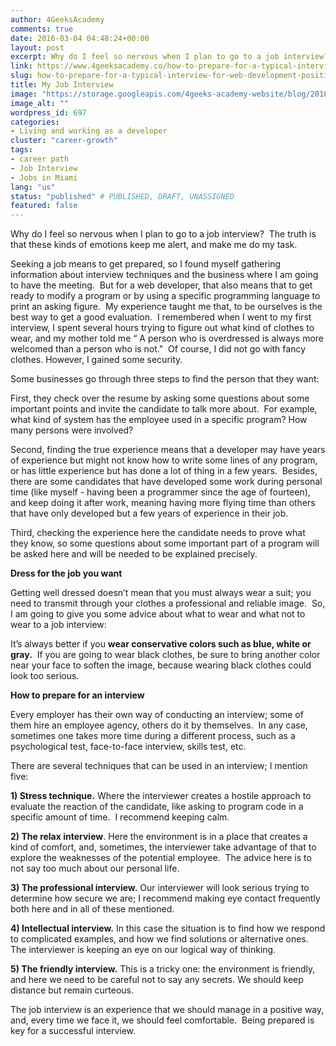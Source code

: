 ```yaml
---
author: 4GeeksAcademy
comments: true
date: 2016-03-04 04:48:24+00:00
layout: post
excerpt: Why do I feel so nervous when I plan to go to a job interview?  The truth is that these kinds of emotions keep me alert, and make me do my task.
link: https://www.4geeksacademy.co/how-to-prepare-for-a-typical-interview-for-web-development-position/
slug: how-to-prepare-for-a-typical-interview-for-web-development-position
title: My Job Interview
image: "https://storage.googleapis.com/4geeks-academy-website/blog/2016/03/jobinterview.jpeg"
image_alt: ""
wordpress_id: 697
categories:
- Living and working as a developer
cluster: "career-growth"
tags:
- career path
- Job Interview
- Jobs in Miami
lang: "us"
status: "published" # PUBLISHED, DRAFT, UNASSIGNED
featured: false
---
```


Why do I feel so nervous when I plan to go to a job interview?  The truth is that these kinds of emotions keep me alert, and make me do my task.




Seeking a job means to get prepared, so I found myself gathering information about interview techniques and the business where I am going to have the meeting.  But for a web developer, that also means that to get ready to modify a program or by using a specific programming language to print an asking figure.  My experience taught me that, to be ourselves is the best way to get a good evaluation.  I remembered when I went to my first interview, I spent several hours trying to figure out what kind of clothes to wear, and my mother told me “ A person who is overdressed is always more welcomed than a person who is not."  Of course, I did not go with fancy clothes. However, I gained some security.




Some businesses go through three steps to find the person that they want:




First, they check over the resume by asking some questions about some important points and invite the candidate to talk more about.  For example, what kind of system has the employee used in a specific program? How many persons were involved?




Second, finding the true experience means that a developer may have years of experience but might not know how to write some lines of any program, or has little experience but has done a lot of thing in a few years.  Besides, there are some candidates that have developed some work during personal time (like myself - having been a programmer since the age of fourteen), and keep doing it after work, meaning having more flying time than others that have only developed but a few years of experience in their job.




Third, checking the experience here the candidate needs to prove what they know, so some questions about some important part of a program will be asked here and will be needed to be explained precisely.




**Dress for the job you want**




Getting well dressed doesn’t mean that you must always wear a suit; you need to transmit through your clothes a professional and reliable image.  So, I am going to give you some advice about what to wear and what not to wear to a job interview:




It’s always better if you **wear conservative colors such as blue, white or gray.**  If you are going to wear black clothes, be sure to bring another color near your face to soften the image, because wearing black clothes could look too serious.




**How to prepare for an interview**




Every employer has their own way of conducting an interview; some of them hire an employee agency, others do it by themselves.  In any case, sometimes one takes more time during a different process, such as a psychological test, face-to-face interview, skills test, etc.




There are several techniques that can be used in an interview; I mention five:




**1) Stress technique.** Where the interviewer creates a hostile approach to evaluate the reaction of the candidate, like asking to program code in a specific amount of time.  I recommend keeping calm.




**2) The relax interview**. Here the environment is in a place that creates a kind of comfort, and, sometimes, the interviewer take advantage of that to explore the weaknesses of the potential employee.  The advice here is to not say too much about our personal life.




**3) The professional interview.** Our interviewer will look serious trying to determine how secure we are; I recommend making eye contact frequently both here and in all of these mentioned.




**4) Intellectual interview.** In this case the situation is to find how we respond to complicated examples, and how we find solutions or alternative ones.  The interviewer is keeping an eye on our logical way of thinking.




**5) The friendly interview.** This is a tricky one: the environment is friendly, and here we need to be careful not to say any secrets. We should keep distance but remain curteous.




The job interview is an experience that we should manage in a positive way, and, every time we face it, we should feel comfortable.  Being prepared is key for a successful interview.
